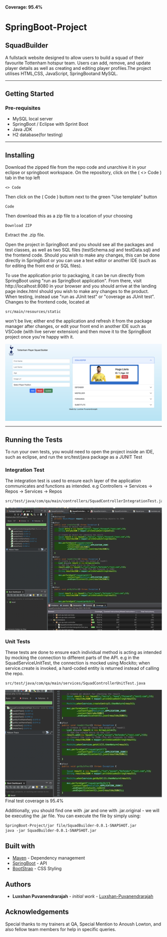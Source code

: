 #### Coverage: 95.4%
# SpringBoot-Project
## SquadBuilder

A fullstack website designed to allow users to build a squad of their favourite Tottenham hotspur team. Users can add, remove, and update player details as well as creating and editing player profiles.The project utilises HTML,CSS, JavaScript, SpringBootand MySQL.

---
## Getting Started
### Pre-requisites
* MySQL local server
* SpringBoot / Eclipse with Sprint Boot
* Java JDK
* H2 database(for testing)

---
## Installing
Download the zipped file from the repo code and unarchive it in your eclipse or springboot workspace.
On the repository, click on the ( <> Code ) tab in the top left

```
<> Code
```

Then click on the ( Code ) buttom next to the green "Use template" button

```
Code
```
Then download this as a zip file to a location of your choosing

```
Download ZIP
```

Extract the .zip file. 

Open the project in SpringBoot and you should see all the packages and test classes, as well as two SQL files (testSchema.sql and testData.sql) and the frontend code. 
Should you wish to make any changes, this can be done directly in SpringBoot or you can use a text editor or another IDE (such as for editing the front end or SQL files).

To use the application prior to packaging, it can be run directly from SpringBoot using "run as SpringBoot application". From there, visit http://localhost:8080 in your browser and you should arrive at the landing page index.html should you wish to make any changes to the product. When testing, instead use "run as JUnit test" or "coverage as JUnit test". Changes to the frontend code, located at
```
src/main/resources/static
```
won't be live; either end the application and refresh it from the package manager after changes, or edit your front end in another IDE such as VSCode (with live server extension) and then move it to the SpringBoot project once you're happy with it.

<img src="https://raw.githubusercontent.com/LuxshanPuvanendrarajah/SpringBoot-Project/main/Documentation/FrontEnd.png">



---
## Running the Tests
To run your own tests, you would need to open the project inside an IDE, such as eclipse, and run the src/test/java package as a JUNIT Test

### Integration Test

The integration test is used to ensure each layer of the application communicates and functions as intended.
e.g Controllers -> Services -> Repos -> Services -> Repos
```
src/test/java/com/qa/main/controllers/SquadControllerIntegrationTest.java
```
<img src="https://github.com/LuxshanPuvanendrarajah/SpringBoot-Project/blob/main/Documentation/testing%20screenshots/example%20of%20integration%20test.png?raw=true">


### Unit Tests

These tests are done to ensure each individual method is acting as intended by mocking the connection to different parts of the API.
e.g in the SquadServiceUnitTest, the connection is mocked using Mockito; when service.create is invoked, a hard-coded entity is returned instead of calling the repo.
```
src/test/java/com/qa/main/services/SquadControllerUnitTest.java
```
<img src="https://github.com/LuxshanPuvanendrarajah/SpringBoot-Project/blob/main/Documentation/testing%20screenshots/example%20of%20unit%20test.png?raw=true">
Final test coverage is 95.4%

Additionally, you should find one with .jar and one with .jar.original - we will be executing the .jar file. You can execute the file by simply using: 
```
SpringBoot-Project/jar file/SquadBuilder-0.0.1-SNAPSHOT.jar
java -jar SquadBuilder-0.0.1-SNAPSHOT.jar
```

## Built with
* [Maven](https://maven.apache.org/) - Dependency management
* [SpringBoot](https://spring.io/projects/spring-boot) - API
* [BootStrap](http://www.getbootstrap.com) - CSS Styling


## Authors
* **Luxshan Puvanendrarajah** - *initial work* - [Luxshan-Puvanendrarajah](https://www.github.come/LuxshanPuvanendrarajah)

## Acknowledgements
Special thanks to my trainers at QA,
Special Mention to Anoush Lowton,
and also fellow team members for help in specific queries.
